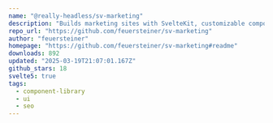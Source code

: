```yaml
---
name: "@really-headless/sv-marketing"
description: "Builds marketing sites with SvelteKit, customizable components."
repo_url: "https://github.com/feuersteiner/sv-marketing"
author: "feuersteiner"
homepage: "https://github.com/feuersteiner/sv-marketing#readme"
downloads: 892
updated: "2025-03-19T21:07:01.167Z"
github_stars: 18
svelte5: true
tags: 
  - component-library
  - ui
  - seo
---
```

